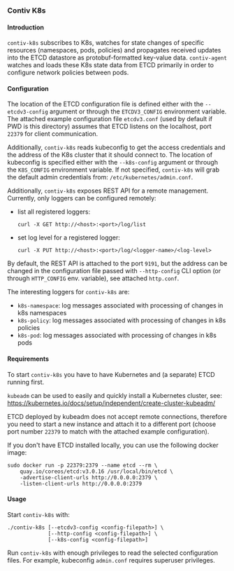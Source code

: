 ### Contiv K8s

#### Introduction

`contiv-k8s` subscribes to K8s, watches for state changes of specific
resources (namespaces, pods, policies) and propagates received updates
into the ETCD datastore as protobuf-formatted key-value data.
`contiv-agent` watches and loads these K8s state data from ETCD primarily
in order to configure network policies between pods.

#### Configuration

The location of the ETCD configuration file is defined either
with the `--etcdv3-config` argument or through the `ETCDV3_CONFIG`
environment variable. The attached example configuration file `etcdv3.conf`
(used by default if PWD is this directory) assumes that ETCD listens
on the localhost, port `22379` for client communication.

Additionally, `contiv-k8s` reads kubeconfig to get the access credentials
and the address of the K8s cluster that it should connect to.
The location of kubeconfig is specified either with the `--k8s-config`
argument or through the `K8S_CONFIG` environment variable.
If not specified, `contiv-k8s` will grab the default admin credentials
from: `/etc/kubernetes/admin.conf`.

Additionally, `contiv-k8s` exposes REST API for a remote management.
Currently, only loggers can be configured remotely:
  * list all registered loggers:
    ```
    curl -X GET http://<host>:<port>/log/list
    ```
  * set log level for a registered logger:
    ```
    curl -X PUT http://<host>:<port>/log/<logger-name>/<log-level>
    ```

By default, the REST API is attached to the port `9191`, but the address
can be changed in the configuration file passed with `--http-config`
CLI option (or through `HTTP_CONFIG` env. variable), see attached
`http.conf`.

The interesting loggers for `contiv-k8s` are:
  * `k8s-namespace`: log messages associated with processing of changes
                     in k8s namespaces
  * `k8s-policy`: log messages associated with processing of changes
                  in k8s policies
  * `k8s-pod`: log messages associated with processing of changes
               in k8s pods

#### Requirements

To start `contiv-k8s` you have to have Kubernetes and (a separate) ETCD
running first.

`kubeadm` can be used to easily and quickly install a Kubernetes cluster,
see: https://kubernetes.io/docs/setup/independent/create-cluster-kubeadm/

ETCD deployed by kubeadm does not accept remote connections,
therefore you need to start a new instance and attach it to a different
port (choose port number `22379` to match with the attached example
configuration).

If you don't have ETCD installed locally, you can use the following
docker image:
```
sudo docker run -p 22379:2379 --name etcd --rm \
    quay.io/coreos/etcd:v3.0.16 /usr/local/bin/etcd \
    -advertise-client-urls http://0.0.0.0:2379 \
    -listen-client-urls http://0.0.0.0:2379
```

#### Usage

Start `contiv-k8s` with:
```
./contiv-k8s [--etcdv3-config <config-filepath>] \
             [--http-config <config-filepath>] \
             [--k8s-config <config-filepath>]
```
Run `contiv-k8s` with enough privileges to read the selected
configuration files. For example, kubeconfig `admin.conf` requires
superuser privileges.